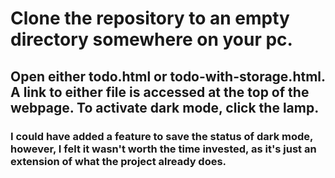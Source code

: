 # Clone the repository to an empty directory somewhere on your pc.
## Open either todo.html or todo-with-storage.html. A link to either file is accessed at the top of the webpage. To activate dark mode, click the lamp.
### I could have added a feature to save the status of dark mode, however, I felt it wasn't worth the time invested, as it's just an extension of what the project already does.
